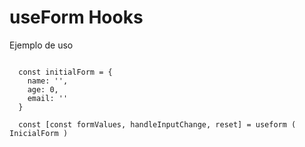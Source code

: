 # useForm Hooks

Ejemplo de uso

`````

  const initialForm = {
    name: '',
    age: 0,
    email: ''
  }

  const [const formValues, handleInputChange, reset] = useform ( InicialForm )

`````
